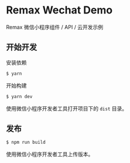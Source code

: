 # Remax Wechat Demo

Remax 微信小程序组件 / API / 云开发示例

## 开始开发

安装依赖

```bash
$ yarn
```

开始构建

```bash
$ yarn dev
```

使用微信小程序开发者工具打开项目下的 `dist` 目录。

## 发布

```bash
$ npm run build
```

使用微信小程序开发者工具上传版本。
